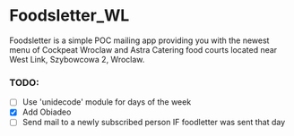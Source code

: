 # Foodsletter_WL
Foodsletter is a simple POC mailing app providing you with the newest menu of Cockpeat Wroclaw and Astra Catering food courts located near West Link, Szybowcowa 2, Wroclaw.

### TODO:
- [ ] Use 'unidecode' module for days of the week
- [x] Add Obiadeo
- [ ] Send mail to a newly subscribed person IF foodletter was sent that day
